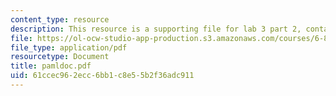 ```yaml
---
content_type: resource
description: This resource is a supporting file for lab 3 part 2, contains PAML documentation.
file: https://ol-ocw-studio-app-production.s3.amazonaws.com/courses/6-877j-computational-evolutionary-biology-fall-2005/61ccec962ecc6bb1c8e55b2f36adc911_pamldoc.pdf
file_type: application/pdf
resourcetype: Document
title: pamldoc.pdf
uid: 61ccec96-2ecc-6bb1-c8e5-5b2f36adc911
---
```

